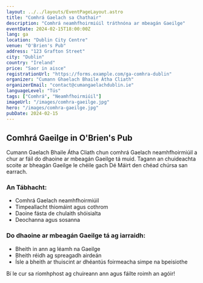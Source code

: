 ```yaml
---
layout: ../../layouts/EventPageLayout.astro
title: "Comhrá Gaelach sa Chathair"
description: "Comhrá neamhfhoirmiúil tráthnóna ar mbeagán Gaeilge"
eventDate: 2024-02-15T18:00:00Z
lang: ga
location: "Dublin City Centre"
venue: "O'Brien's Pub"
address: "123 Grafton Street"
city: "Dublin"
country: "Ireland"
price: "Saor in aisce"
registrationUrl: "https://forms.example.com/ga-comhra-dublin"
organizer: "Cumann Ghaelach Bhaile Átha Cliath"
organizerEmail: "contact@cumangaelachdublin.ie"
languageLevel: "Tús"
tags: ["Comhrá", "Neamhfhoirmiúil"]
imageUrl: "/images/comhra-gaeilge.jpg"
hero: "/images/comhra-gaeilge.jpg"
pubDate: 2024-02-15
---
```


## Comhrá Gaeilge in O'Brien's Pub

Cumann Gaelach Bhaile Átha Cliath chun comhrá Gaelach neamhfhoirmiúil a chur ar fáil do dhaoine ar mbeagán Gaeilge tá muid. Tagann an chuideachta scoite ar bheagán Gaeilge le chéile gach Dé Máirt den chéad chúrsa san earrach.

### An Tábhacht:
- Comhrá Gaelach neamhfhoirmiúil
- Timpeallacht thiomáint agus cothrom
- Daoine fásta de chulaith shóisialta
- Deochanna agus sosanna

### Do dhaoine ar mbeagán Gaeilge tá ag iarraidh:
- Bheith in ann ag léamh na Gaeilge
- Bheith réidh ag spreagadh airdeán
- Ísle a bheith ar thuiscint ar dhéantús foirmeacha simpe na bpeisiothe

Bí le cur sa ríomhphost ag chuireann ann agus fáilte roimh an agóir!
